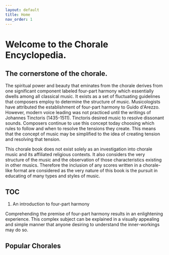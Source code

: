 ```yaml
---
layout: default
title: Home
nav_order: 1
---
```


# Welcome to the Chorale Encyclopedia.


## The cornerstone of the chorale.

The spiritual power and beauty that eminates from the chorale derives from one significant component labeled four-part harmony which essentially dwells among all classical music. It exists as a set of fluctuating guidelines that composers employ to determine the structure of music. Musicologists have attributed the establishment of four-part harmony to Guido d'Arezzo. However, modern voice leading was not practiced until the writings of Johannes Tinctoris (1435-1511). Tinctoris desired music to resolve dissonant sounds. Composers continue to use this concept today choosing which rules to follow and when to resolve the tensions they create. This means that the concept of music may be simplified to the idea of creating tension and resolving that tension.

This chorale book does not exist solely as an investigation into chorale music and its affiliated religious contexts. It also considers the very structure of the music and the observation of those characteristics existing in other musics. Therefore the inclusion of any scores written in a chorale-like format are considered as the very nature of this book is the pursuit in educating of many types and styles of music.

## TOC

1. An introduction to four-part harmony


Comprehending the premise of four-part harmony results in an enlightening experience. This complex subject can be explained in a visually appealing and simple manner that anyone desiring to understand the inner-workings may do so. 


## Popular Chorales
